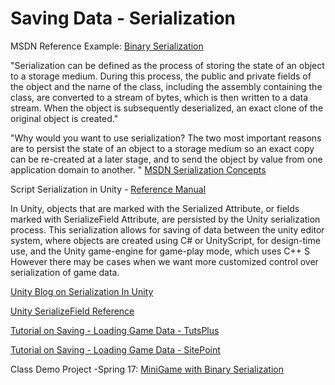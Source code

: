 # Saving Data - Serialization

MSDN Reference Example: [Binary Serialization](https://msdn.microsoft.com/en-us/library/4abbf6k0%28v=vs.110%29.aspx)

"Serialization can be defined as the process of storing the state of an object to a storage medium. During this process, the public and private fields of the object and the name of the class, including the assembly containing the class, are converted to a stream of bytes, which is then written to a data stream. When the object is subsequently deserialized, an exact clone of the original object is created."

"Why would you want to use serialization? The two most important reasons are to persist the state of an object to a storage medium so an exact copy can be re-created at a later stage, and to send the object by value from one application domain to another. "  [ MSDN Serialization Concepts ](https://msdn.microsoft.com/en-us/library/39x7ad2x.aspx)

Script Serialization in Unity - [Reference Manual](http://docs.unity3d.com/Manual/script-Serialization.html)

In Unity, objects that are marked with the Serialized Attribute, or fields marked with SerializeField Attribute, are persisted by the Unity serialization process.  This serialization allows for saving of data between the unity editor system, where objects are created using C\# or UnityScript, for design-time use, and the Unity game-engine for game-play mode, which uses C++ S However there may be cases when we want more customized control over serialization of game data.

[Unity Blog on Serialization In Unity](http://blogs.unity3d.com/2014/06/24/serialization-in-unity/)

[Unity SerializeField Reference](http://docs.unity3d.com/ScriptReference/SerializeField.html)

[Tutorial on Saving - Loading Game Data - TutsPlus](http://gamedevelopment.tutsplus.com/tutorials/how-to-save-and-load-your-players-progress-in-unity--cms-20934)

[Tutorial on Saving - Loading Game Data - SitePoint](http://www.sitepoint.com/saving-and-loading-player-game-data-in-unity/)

Class Demo Project -Spring 17:  [MiniGame with Binary Serialization](https://utdallas.box.com/v/MiniGame-SaveAndScriptableObj)

